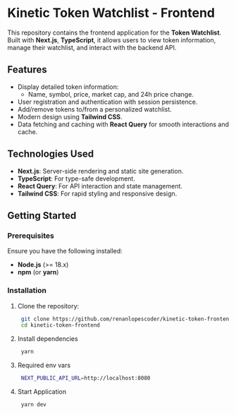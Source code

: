 # Kinetic Token Watchlist - Frontend

This repository contains the frontend application for the **Token Watchlist**. Built with **Next.js**, **TypeScript**, it allows users to view token information, manage their watchlist, and interact with the backend API.

## Features

- Display detailed token information:
    - Name, symbol, price, market cap, and 24h price change.
- User registration and authentication with session persistence.
- Add/remove tokens to/from a personalized watchlist.
- Modern design using **Tailwind CSS**.
- Data fetching and caching with **React Query** for smooth interactions and cache.

## Technologies Used

- **Next.js**: Server-side rendering and static site generation.
- **TypeScript**: For type-safe development.
- **React Query**: For API interaction and state management.
- **Tailwind CSS**: For rapid styling and responsive design.

## Getting Started

### Prerequisites

Ensure you have the following installed:
- **Node.js** (>= 18.x)
- **npm** (or **yarn**)

### Installation

1. Clone the repository:
   ```bash
    git clone https://github.com/renanlopescoder/kinetic-token-frontend.git
    cd kinetic-token-frontend
   ```
2. Install dependencies
    ```bash
     yarn
    ```

3. Required env vars
    ```bash
     NEXT_PUBLIC_API_URL=http://localhost:8080
    ```
4. Start Application
    ```bash
     yarn dev
    ```
